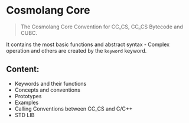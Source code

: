 # Cosmolang Core
> The Cosmolang Core Convention for CC_CS, CC_CS Bytecode and CUBC.

It contains the most basic functions and abstract syntax - Complex operation and others are created by the `keyword` keyword.

## Content:

- Keywords and their functions
- Concepts and conventions
- Prototypes
- Examples
- Calling Conventions between CC_CS and C/C++
- STD LIB